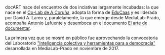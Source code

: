 docART nace del encuentro de dos inciativas  largamente incubadas: la que nace en el [Co-Lab de A Coruña](http://colab.coruna.gal/es/), adopta la forma de [EduCaas](https://educaas.github.io/#services) y es liderada por David A. Lareo y, paralelamente, la que emerge desde MediaLab-Prado, acompaña Antonio Lafuente y desemboca en el documento [El arte de documentar](https://www.academia.edu/33809850/El_arte_de_documentar).

La primera vez que se mosró en público fue aprovechando la convocatoria del Laboratorio ["Inteligencia colectiva y herramientas para a democracía"](http://medialab-prado.es/article/collective-intelligence-for-democracy-2017) desarrollada en MediaLab-Prado en noviembre de 2017.

